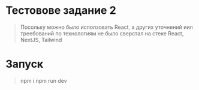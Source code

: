 # Тестовове задание 2

> Посольку можно было исползовать React, а других уточнений иил треебований по технологиям не было сверстал на стеке React, NextJS, Tailwind

# Запуск

> npm i
> npm run dev
